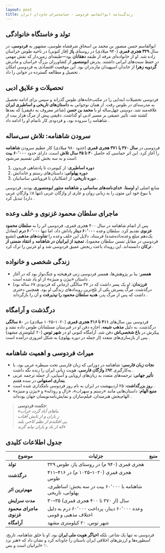 ```yaml
---
layout: post
title: زندگینامه ابوالقاسم فردوسی - حماسه‌سرای جاودان ایران
---
```


## تولد و خاستگاه خانوادگی
ابوالقاسم حسن منصور بن محمد بن اسحاق شرفشاه طوسی، مشهور به **فردوسی**، در سال **۳۲۹ هجری قمری** (۹۴۰ میلادی) در روستای **پاژ** (فاز کنونی) در ناحیه طوس خراسان زاده شد. او از خانواده‌ای مرفه از طبقه **دهقانان** بود—طبقه‌ای زمین‌دار که نقش مهمی در حفظ سنت‌های ایرانی داشتند. پدرش **ابومنصور** از کشاورزان بزرگ خراسان و مادرش **گردویه زهرا** از خاندان اسپهبدان مازندران بود. این موقعیت اقتصادی به فردوسی امکان تحصیل و مطالعه گسترده در جوانی را داد .

## تحصیلات و علایق ادبی
فردوسی تحصیلات ابتدایی را در مکتب‌خانه‌های طوس گذراند و سپس برای ادامه تحصیل به مدرسه‌ای در طوس رفت. از همان نوجوانی به **داستان‌های تاریخی و اساطیری ایران** علاقه‌مند شد. دوستی چهل‌ساله او با **محمد بن حسن** (شاعر معروف به دقیقی) که بعدها کشته شد، تأثیر عمیقی بر مسیر ادبی او گذاشت. دقیقی پیش از مرگ هزار بیت از شاهنامه را سروده بود، و فردودی کار ناتمام او را ادامه داد .

## سرودن شاهنامه: تلاش سی‌ساله
فردوسی در **سال ۳۷۰ یا ۳۷۱ هجری قمری** (حدود ۹۸۰ میلادی) کار عظیم سرودن **شاهنامه** را آغاز کرد. این اثر حماسی که حاصل **۳۰ تا ۳۵ سال تلاش** است، دارای حدود **۶۰٬۰۰۰ بیت** است و به سه بخش کلی تقسیم می‌شود:
1. **دوره اساطیری**: از کیومرث تا پادشاهی فریدون  
2. **دوره پهلوانی**: داستان‌های رستم و خاندانش  
3. **دوره تاریخی**: از اشکانیان تا فروپاشی ساسانیان .  

منابع اصلی او **اوستا**، **خدای‌نامه‌های ساسانی** و **شاهنامه منثور ابومنصوری** بودند. فردوسی با نبوغ خود این متون را به زبانی روان و عاری از واژگان عربی (تنها ۸٪ واژگان عربی دارد) تبدیل کرد .

## ماجرای سلطان محمود غزنوی و خلف وعده
پس از اتمام شاهنامه در سال ۴۰۰ هجری قمری، فردوسی اثر را به **سلطان محمود غزنوی** تقدیم کرد. سلطان وعده **۶۰٬۰۰۰ دینار** پاداش داد، اما تنها **۶۰٬۰۰۰ درم** (معادل یک‌دهم مبلغ وعده‌داده‌شده) فرستاد. دلایل این خلف وعده را **تفاوت‌های مذهبی** (تشیع فردوسی در مقابل تسنن سلطان محمود)، **تمجید از ایرانیان در شاهنامه** و **انتقاد ضمنی از ترکان** دانسته‌اند. این رویداد باعث رنجش عمیق فردوسی شد و او غزنین را ترک کرد .

## زندگی شخصی و خانواده
- **همسر**: بنا بر پژوهش‌ها، همسر فردوسی زنی فرهیخته و چنگ‌نواز بود که در آغاز داستان «بیژن و منیژه» از او یاد شده است .  
- **فرزندان**: او یک پسر داشت که در ۳۷ سالگی (زمانی که فردودی ۶۷ ساله بود) درگذشت. مرگ پسرش یکی از تلخ‌ترین رویدادهای زندگی او بود. همچنین دختری داشت که پس از مرگ پدر، **هدیه سلطان محمود را نپذیرفت** و آن را بازگرداند .

## درگذشت و آرامگاه
فردوسی بین سال‌های **۴۱۱ تا ۴۱۶ هجری قمری** (۱۰۲۰–۱۰۲۵ میلادی) در **۸۰ سالگی** درگذشت. به دلیل **مذهب شیعه**، اجازه دفن او در قبرستان مسلمانان طوس داده نشد و پیکرش در **باغ شخصی‌اش** دفن شد. آرامگاه کنونی او در **شهر توس** (۲۰ کیلومتری مشهد) پس از بازسازی‌های متعدد (از جمله در دوره پهلوی) به شکل امروزی درآمده است .

## میراث فردوسی و اهمیت شاهنامه
- **نجات زبان فارسی**: شاهنامه در دورانی که زبان فارسی تحت سیطره عربی بود، با به‌کارگیری **۹۲٪ واژگان فارسی**، هویت زبانی ایران را زنده نگه داشت .  
- **تأثیر جهانی**: ترجمه‌های متعدد به زبان‌های اروپایی و آسیایی، از جمله ترجمه عربی **بنداری اصفهانی** در سده هفتم.  
- **روز بزرگداشت**: ۲۵ اردیبهشت در ایران به نام روز فردوسی نامگذاری شده است .  
- **منبع الهام**: داستان‌هایی مانند «رستم و سهراب»، «زال و رودابه» و «بیژن و منیژه» الهام‌بخش هنرمندان، فیلم‌سازان و نمایش‌نامه‌نویسان جهان بوده‌اند .

> **حکمت فردوسی**:  
> *«بناهای آباد گردد خراب  
> ز باران و از تابش آفتاب  
> پی افکندم از نظم کاخی بلند  
> که از باد و باران نیابد گزند»*  

## جدول اطلاعات کلیدی

| **موضوع** | **جزئیات** | **منبع** |
|------------|------------|-----------|
| **تولد** | ۳۲۹ هجری قمری (۹۴۰ م) در روستای پاژ، طوس |  |
| **درگذشت** | ۴۱۱–۴۱۶ هجری قمری (۱۰۲۰–۱۰۲۵ م) در طوس |  |
| **مهم‌ترین اثر** | شاهنامه با ۶۰٬۰۰۰ بیت در سه بخش: اساطیری، پهلوانی، تاریخی |  |
| **مدت سرایش** | ۳۰–۳۵ سال (از ۳۷۰ تا ۴۰۰ هجری قمری) |  |
| **ماجرای محمود غزنوی** | وعده ۶۰٬۰۰۰ دینار، پرداخت ۶۰٬۰۰۰ درم به دلیل اختلاف مذهبی و قومی |  |
| **آرامگاه** | شهر توس، ۲۰ کیلومتری مشهد |  |

فردوسی نه تنها یک شاعر، بلکه **احیاگر هویت ملی ایران** بود. او با خلق شاهنامه، تاریخ، اسطوره‌ها و ارزش‌های اخلاقی ایران باستان را جاودانه کرد و نشان داد که «هنر نزد ایرانیان است و بس» ✨.
